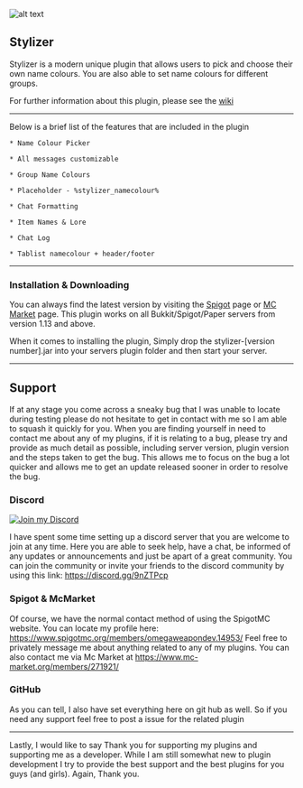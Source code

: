 ![alt text](https://i.imgur.com/XzqaQrD.png "banner") </span>

## Stylizer

Stylizer is a modern unique plugin that allows users to pick and choose their own name colours. You are also able to 
set name colours for different groups.

For further information about this plugin, please see the [wiki](https://github.com/OmegaWeaponDev/Stylizer/wiki)

***

Below is a brief list of the features that are included in the plugin

    * Name Colour Picker
    
    * All messages customizable
    
    * Group Name Colours

    * Placeholder - %stylizer_namecolour%

    * Chat Formatting

    * Item Names & Lore

    * Chat Log

    * Tablist namecolour + header/footer
 ***
 
### Installation & Downloading

You can always find the latest version by visiting the [Spigot](https://www.spigotmc.org/resources/stylizer.78327/) 
page or [MC Market](https://www.mc-market.org/resources/18385/) page. This plugin works on all Bukkit/Spigot/Paper servers from version 1.13 and above.

When it comes to installing the plugin, Simply drop the stylizer-[version number].jar into your servers plugin folder and then start your server.

***

## **Support**

If at any stage you come across a sneaky bug that I was unable to locate during testing please do not hesitate to get in contact with me so I am able to squash it quickly for you. When you are finding yourself in need to contact me about any of my plugins, if it is relating to a bug, please try and provide as much detail as possible, including server version, plugin version and the steps taken to get the bug. This allows me to focus on the bug a lot quicker and allows me to get an update released sooner in order to resolve the bug.

### **Discord**
 <a href="https://discord.gg/9nZTPcp">
    <img src="https://i.imgur.com/yQIZDR6.png" alt="Join my Discord">
  </a>

I have spent some time setting up a discord server that you are welcome to join at any time. Here you are able to seek help, have a chat, be informed of any updates or announcements and just be apart of a great community. You can join the community or invite your friends to the discord community by using this link: https://discord.gg/9nZTPcp

### **Spigot & McMarket**

Of course, we have the normal contact method of using the SpigotMC website. You can locate my profile here: https://www.spigotmc.org/members/omegaweapondev.14953/ Feel free to privately message me about anything related to any of my plugins. You can also contact me via Mc Market at https://www.mc-market.org/members/271921/

### **GitHub**

As you can tell, I also have set everything here on git hub as well. So if you need any support feel free to post a issue for the related plugin

***

Lastly, I would like to say Thank you for supporting my plugins and supporting me as a developer. While I am still somewhat new to plugin development I try to provide the best support and the best plugins for you guys (and girls). Again, Thank you. 


